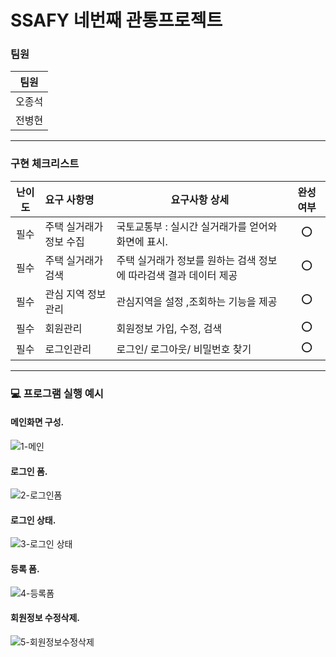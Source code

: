 # SSAFY 네번째 관통프로젝트


### 팀원 

| 팀원   | 
| ------ |
| 오종석 | 
| 전병현 | 

---

### 구현 체크리스트

| 난이도 | 요구 사항명                            | 요구사항 상세                                                  | 완성 여부 |
| :----: | :----------------------------------    | ----------------------------------------------                | :-------: |
|  필수  | 주택 실거래가 정보 수집                  | 국토교통부 : 실시간 실거래가를 얻어와 화면에 표시.                |    ⭕     |
|  필수  | 주택 실거래가 검색                      | 주택 실거래가 정보를 원하는 검색 정보에 따라검색 결과 데이터 제공   |    ⭕     |
|  필수  | 관심 지역 정보 관리                     | 관심지역을 설정 ,조회하는 기능을 제공                             |    ⭕     |
|  필수  | 회원관리                                 | 회원정보 가입, 수정, 검색                                      |    ⭕     |
|  필수  | 로그인관리                                | 로그인/ 로그아웃/ 비밀번호 찾기                                |    ⭕     |


---

### 💻 프로그램 실행 예시
#### 메인화면 구성.
![1-메인](/uploads/b346971f5c800226437b0435da41235b/메인.PNG)
#### 로그인 폼.
![2-로그인폼](/uploads/40f3d20e7a849044768b308f51a04ea6/로그인폼.PNG)
#### 로그인 상태.
![3-로그인 상태](/uploads/7ab9d04aedbf973b83a3ff4ab53b611c/관심지역.PNG)
#### 등록 폼.
![4-등록폼](/uploads/ddb9f6c69ddadb94d5e27163d89b7d53/등록폼.PNG)
#### 회원정보 수정삭제.
![5-회원정보수정삭제](/uploads/ea3bc84f1fae273ab6f24f494c5b2886/회원정보수정삭제.PNG)


